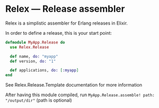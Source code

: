 # Relex — Release assembler

Relex is a simplistic assembler for Erlang releases in Elixir.

In order to define a release, this is your start point:

```elixir
defmodule MyApp.Release do
  use Relex.Release

  def name, do: "myapp"
  def version, do: "1"

  def applications, do: [:myapp]
end
```

See Relex.Release.Template documentation for more information

After having this module compiled, run `MyApp.Release.assemble! path: "/output/dir"` (path is optional)